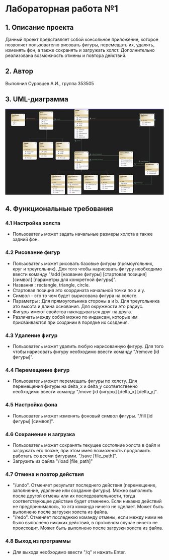 # Лабораторная работа №1

## 1. Описание проекта
Данный проект представляет собой консольное приложение, которое позволяет пользователю рисовать фигуры, перемещать их, удалять, изменять фон, а также сохранять и загружать холст. Дополнительно реализована возможность отмены и повтора действий.

## 2. Автор
Выполнил Суровцев А.И., группа 353505

## 3. UML-диаграмма
![Screenshot](./src/UML.png)

## 4. Функциональные требования

### 4.1 Настройка холста
- Пользователь может задать начальные размеры холста а также задний фон.

### 4.2 Рисование фигур
- Пользователь может рисовать базовые фигуры (прямоугольник, круг и треугольник). Для того чтобы нарисовать фигуру необходимо ввести команду "/add [название фигуры] [стартовая позиция] [символ] [параметры для конкретной фигуры]".
- Названия : rectangle, triangle, circle.
- Стартовая позиция это координата начальной точки по x и y.
- Символ - это то чем будет вырисована фигура на холсте.
- Параметры : Для прямоугольника стороны a и b. Для треугольника это высота и длина основания. Для окружности это радиус.
- Фигуры имеют свойства накладываться друг на друга.
- Различать между собой можно по индексам, которые им присваиваются при создании в порядке их создания.

### 4.3 Удаление фигур
- Пользователь может удалить любую нарисованную фигуру. Для того чтобы нарисовать фигуру необходимо ввести команду "/remove [id фигуры]".

### 4.4 Перемещение фигур
- Пользователь может перемещать фигуры по холсту. Для перемещения фигуры на delta_x и delta_y соответственно необходимо ввести команду "/move [id фигуры] [delta_x] [delta_y]".

### 4.5 Настройка фона
- Пользователь может изменять фоновый символ фигуры. "/fill [id фигуры] [символ]".

### 4.6 Сохранение и загрузка
- Пользователь может сохранять текущее состояние холста в файл и загружать его позже, при этом имея возможность продолжить работать со всеми фигурами. "/save [file_path]".
- Загрузить из файла "/load [file_path]"

### 4.7 Отмена и повтор действия
- "/undo". Отменяет результат последнего действия (перемещение, заполнение, удаление или создание фигуры). Можно выполнить после другой отмены или их последовательности, тогда соответствующее действие будет отменено. Если никаких действий не предпринималось, то эта команда ничего не сделает. Может быть выполнено после загрузки холста из файла.
- "/redo". Отменяет последнюю команду отмены, если между ними не было выполнено никаких действий, в противном случае ничего не происходит. Может быть выполнено после загрузки холста из файла.

### 4.8 Выход из программы
- Для выхода необходимо ввести "/q" и нажать Enter.